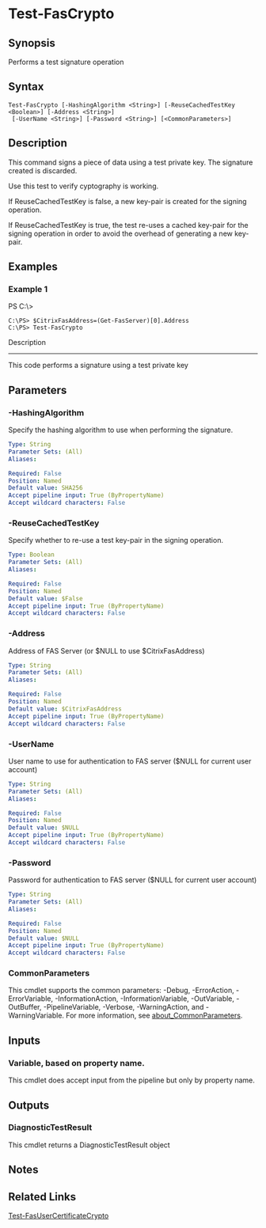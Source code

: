 # Test-FasCrypto

## Synopsis
Performs a test signature operation

## Syntax

```
Test-FasCrypto [-HashingAlgorithm <String>] [-ReuseCachedTestKey <Boolean>] [-Address <String>]
 [-UserName <String>] [-Password <String>] [<CommonParameters>]
```

## Description
This command signs a piece of data using a test private key.
The signature created is discarded.

Use this test to verify cyptography is working.

If ReuseCachedTestKey is false, a new key-pair is created for the signing operation.

If ReuseCachedTestKey is true, the test re-uses a cached key-pair for the signing operation in order to avoid the overhead of generating a new key-pair.

## Examples

### Example 1
PS C:\\\>

```
C:\PS> $CitrixFasAddress=(Get-FasServer)[0].Address
C:\PS> Test-FasCrypto
```

Description

-----------

This code performs a signature using a test private key

## Parameters

### -HashingAlgorithm
Specify the hashing algorithm to use when performing the signature.

```yaml
Type: String
Parameter Sets: (All)
Aliases:

Required: False
Position: Named
Default value: SHA256
Accept pipeline input: True (ByPropertyName)
Accept wildcard characters: False
```

### -ReuseCachedTestKey
Specify whether to re-use a test key-pair in the signing operation.

```yaml
Type: Boolean
Parameter Sets: (All)
Aliases:

Required: False
Position: Named
Default value: $False
Accept pipeline input: True (ByPropertyName)
Accept wildcard characters: False
```

### -Address
Address of FAS Server (or $NULL to use $CitrixFasAddress)

```yaml
Type: String
Parameter Sets: (All)
Aliases:

Required: False
Position: Named
Default value: $CitrixFasAddress
Accept pipeline input: True (ByPropertyName)
Accept wildcard characters: False
```

### -UserName
User name to use for authentication to FAS server ($NULL for current user account)

```yaml
Type: String
Parameter Sets: (All)
Aliases:

Required: False
Position: Named
Default value: $NULL
Accept pipeline input: True (ByPropertyName)
Accept wildcard characters: False
```

### -Password
Password for authentication to FAS server ($NULL for current user account)

```yaml
Type: String
Parameter Sets: (All)
Aliases:

Required: False
Position: Named
Default value: $NULL
Accept pipeline input: True (ByPropertyName)
Accept wildcard characters: False
```

### CommonParameters
This cmdlet supports the common parameters: -Debug, -ErrorAction, -ErrorVariable, -InformationAction, -InformationVariable, -OutVariable, -OutBuffer, -PipelineVariable, -Verbose, -WarningAction, and -WarningVariable. For more information, see [about_CommonParameters](http://go.microsoft.com/fwlink/?LinkID=113216).

## Inputs

### Variable, based on property name.
This cmdlet does accept input from the pipeline but only by property name.

## Outputs

### DiagnosticTestResult
This cmdlet returns a DiagnosticTestResult object

## Notes

## Related Links

[Test-FasUserCertificateCrypto]()


